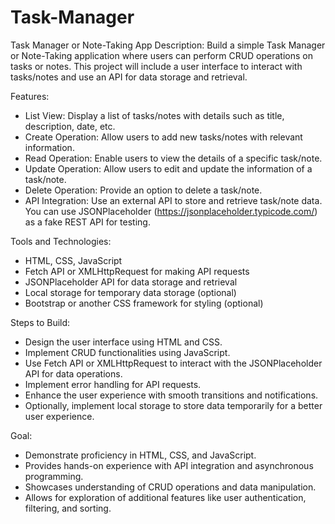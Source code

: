 # Task-Manager

Task Manager or Note-Taking App
Description:
Build a simple Task Manager or Note-Taking application where users can perform CRUD operations on tasks or notes. This project will include a user interface to interact with tasks/notes and use an API for data storage and retrieval.

Features:
- List View: 
Display a list of tasks/notes with details such as title, description, date, etc.
- Create Operation: 
Allow users to add new tasks/notes with relevant information.
- Read Operation: 
Enable users to view the details of a specific task/note.
- Update Operation: 
Allow users to edit and update the information of a task/note.
- Delete Operation: 
Provide an option to delete a task/note.
- API Integration: 
Use an external API to store and retrieve task/note data. You can use JSONPlaceholder (https://jsonplaceholder.typicode.com/) as a fake REST API for testing.

Tools and Technologies:
- HTML, CSS, JavaScript
- Fetch API or XMLHttpRequest for making API requests
- JSONPlaceholder API for data storage and retrieval
- Local storage for temporary data storage (optional)
- Bootstrap or another CSS framework for styling (optional)

Steps to Build:
- Design the user interface using HTML and CSS.
- Implement CRUD functionalities using JavaScript.
- Use Fetch API or XMLHttpRequest to interact with the JSONPlaceholder API for data operations.
- Implement error handling for API requests.
- Enhance the user experience with smooth transitions and notifications.
- Optionally, implement local storage to store data temporarily for a better user experience.

Goal:
- Demonstrate proficiency in HTML, CSS, and JavaScript.
- Provides hands-on experience with API integration and asynchronous programming.
- Showcases understanding of CRUD operations and data manipulation.
- Allows for exploration of additional features like user authentication, filtering, and sorting.
